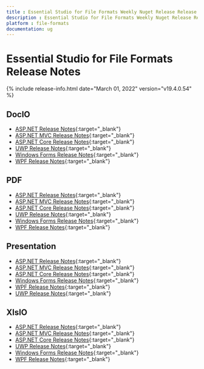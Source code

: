 ```yaml
---
title : Essential Studio for File Formats Weekly Nuget Release Release Notes  
description : Essential Studio for File Formats Weekly Nuget Release Release Notes  
platform : file-formats
documentation: ug
---
```


# Essential Studio for File Formats  Release Notes  

{% include release-info.html date="March 01, 2022" version="v19.4.0.54" %} 

## DocIO

* [ASP.NET Release Notes](/aspnet/release-notes/v19.4.0.54#docio){:target="_blank"}
* [ASP.NET MVC Release Notes](/aspnetmvc/release-notes/v19.4.0.54#docio){:target="_blank"}
* [ASP.NET Core Release Notes](/aspnet-core/release-notes/v19.4.0.54#docio){:target="_blank"}
* [UWP Release Notes](/uwp/release-notes/v19.4.0.54#docio){:target="_blank"}
* [Windows Forms Release Notes](/windowsforms/release-notes/v19.4.0.54#docio){:target="_blank"}
* [WPF Release Notes](/wpf/release-notes/v19.4.0.54#docio){:target="_blank"}


## PDF

* [ASP.NET Release Notes](/aspnet/release-notes/v19.4.0.54#pdf){:target="_blank"}
* [ASP.NET MVC Release Notes](/aspnetmvc/release-notes/v19.4.0.54#pdf){:target="_blank"}
* [ASP.NET Core Release Notes](/aspnet-core/release-notes/v19.4.0.54#pdf){:target="_blank"}
* [UWP Release Notes](/uwp/release-notes/v19.4.0.54#pdf){:target="_blank"}
* [Windows Forms Release Notes](/windowsforms/release-notes/v19.4.0.54#pdf){:target="_blank"}
* [WPF Release Notes](/wpf/release-notes/v19.4.0.54#pdf){:target="_blank"}


## Presentation

* [ASP.NET Release Notes](/aspnet/release-notes/v19.4.0.54#presentation){:target="_blank"}
* [ASP.NET MVC Release Notes](/aspnetmvc/release-notes/v19.4.0.54#presentation){:target="_blank"}
* [ASP.NET Core Release Notes](/aspnet-core/release-notes/v19.4.0.54#presentation){:target="_blank"}
* [Windows Forms Release Notes](/windowsforms/release-notes/v19.4.0.54#presentation){:target="_blank"}
* [WPF Release Notes](/wpf/release-notes/v19.4.0.54#presentation){:target="_blank"}
* [UWP Release Notes](/uwp/release-notes/v19.4.0.54#presentation){:target="_blank"}


## XlsIO

* [ASP.NET Release Notes](/aspnet/release-notes/v19.4.0.54#xlsio){:target="_blank"}
* [ASP.NET MVC Release Notes](/aspnetmvc/release-notes/v19.4.0.54#xlsio){:target="_blank"}
* [ASP.NET Core Release Notes](/aspnet-core/release-notes/v19.4.0.54#xlsio){:target="_blank"}
* [UWP Release Notes](/uwp/release-notes/v19.4.0.54#xlsio){:target="_blank"}
* [Windows Forms Release Notes](/windowsforms/release-notes/v19.4.0.54#xlsio){:target="_blank"}
* [WPF Release Notes](/wpf/release-notes/v19.4.0.54#xlsio){:target="_blank"}